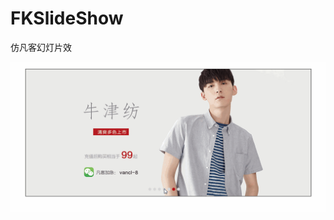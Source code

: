 # FKSlideShow
仿凡客幻灯片效

![Image text](https://raw.githubusercontent.com/wangwei66666/MyHtml_ImgFolder/master/FKSlideShow.gif)
